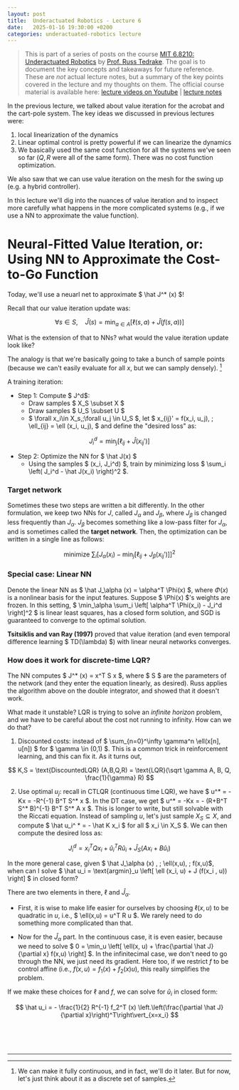 ```yaml
---
layout: post
title:  Underactuated Robotics - Lecture 6
date:   2025-01-16 19:30:00 +0200
categories: underactuated-robotics lecture
---
```

<script type="text/javascript" id="MathJax-script" async src="https://cdn.jsdelivr.net/npm/mathjax@3/es5/tex-svg.js"></script>
<script>
  MathJax = {
    tex: {
      inlineMath: [['$', '$']]
    }
  };
</script>

> This is part of a series of posts on the course [MIT 6.8210: Underactuated Robotics](https://underactuated.csail.mit.edu/Spring2024/index.html) by [Prof. Russ Tedrake](https://locomotion.csail.mit.edu/russt.html). The goal is to document the key concepts and takeaways for future reference. These are <i>not</i> actual lecture notes, but a summary of the key points covered in the lecture and my thoughts on them. The official course material is available here: [lecture videos on Youtube](https://www.youtube.com/playlist?list=PLkx8KyIQkMfU5szP43GlE_S1QGSPQfL9s) \| [lecture notes](https://underactuated.csail.mit.edu)

In the previous lecture, we talked about value iteration for the acrobat and the cart-pole system. The key ideas we discussed in previous lectures were:

1. local linearization of the dynamics
2. Linear optimal control is pretty powerful if we can linearize the dynamics
3. We basically used the same cost function for all the systems we've seen so far ($Q,R$ were all of the same form). There was no cost function optimization.

We also saw that we can use value iteration on the mesh for the swing up (e.g. a hybrid controller).

In this lecture we'll dig into the nuances of value iteration and to inspect more carefully what happens in the more complicated systems (e.g., if we use a NN to approximate the value function).

# Neural-Fitted Value Iteration, or: Using NN to Approximate the Cost-to-Go Function

Today, we'll use a neuarl net to approximate $ \hat J^* (x) $! 

Recall that our value iteration update was:

$$ \forall s\in S, \quad \hat J(s) = \min_{a\in A} \left[ \ell(s,a) + \hat J(f(s,a)) \right] $$ 

What is the extension of that to NNs? what would the value iteration update look like?

The analogy is that we're basically going to take a bunch of sample points (because we can't easily evaluate for all $x$, but we can samply densely). [^1]

A training iteration:

- Step 1: Compute $ J^d$:
  - Draw samples $ X_S \subset X $
  - Draw samples $ U_S \subset U $
  - $ \forall x_i\in X_s,\;\forall u_j \in U_S $, let $ x_{ij}' = f(x_i, u_j), \; \ell_{ij} = \ell (x_i, u_j), $ and define the "desired loss" as:

$$ J_i^d = \min_{j} \left[ \ell_{ij} + \hat J(x_{ij}') \right] $$ 

- Step 2: Optimize the NN for $ \hat J(x) $
  - Using the samples $ (x_i, J_i^d) $, train by minimizing loss $ \sum_i \left( J_i^d - \hat J(x_i) \right)^2 $.

### Target network
Sometimes these two steps are written a bit differently. In the other formulation, we keep two NNs for $J$, called $J_\alpha$ and $J_\beta$, where $J_\beta$ is changed less frequently than $J_\alpha$. $J_\beta$ becomes something like a low-pass filter for $J_\alpha$, and is sometimes called the **target network**. Then, the optimization can be written in a single line as follows:

$$ \text{minimize  } \sum_i \left[ J_\alpha (x_i) - \min_j \left[ \ell_{ij} + J_\beta (x_{ij}') \right] \right]^2 $$

### Special case: Linear NN

Denote the linear NN as $ \hat J_\alpha (x) = \alpha^T \Phi(x) $, where $\Phi(x)$ is a nonlinear basis for the input features. Suppose $ \Phi(x) $'s weights are frozen. In this setting, $ \min_\alpha \sum_i \left[ \alpha^T \Phi(x_i) - J_i^d \right]^2 $ is linear least squares, has a closed form solution, and SGD is guaranteed to converge to the optimal solution.

**Tsitsiklis and van Ray (1997)** proved that value iteration (and even temporal difference learning $ TD(\lambda) $) with linear neural networks converges.

### How does it work for discrete-time LQR?

The NN computes $ J^* (x) = x^T S x $, where $ S $ are the parameters of the network (and they enter the equation linearly, as desired). Russ applies the algorithm above on the double integrator, and showed that it doesn't work. 

What made it unstable? LQR is trying to solve an *infinite horizon* problem, and we have to be careful about the cost not running to infinity.
How can we do that?

1. Discounted costs: instead of $ \sum_{n=0}^\infty \gamma^n \ell(x[n], u[n]) $ for $ \gamma \in (0,1) $. This is a common trick in reinforcement learning, and this can fix it. As it turns out,

$$ K,S = \text{DiscountedLQR} (A,B,Q,R) = \text{LQR}(\sqrt \gamma A, B, Q, \frac{1}{\gamma} R) $$

2. Use optimal $u_j$: recall in CTLQR (continuous time LQR), we have $ u^* = -Kx = -R^{-1} B^T S^* x $. In the DT case, we get $ u^* = -Kx = - (R+B^T S^* B)^{-1} B^T S^* A x $. This is longer to write, but still solvable with the Riccati equation. Instead of sampling $u$, let's just sample $X_S \subseteq X$, and compute $ \hat u_i^ * = - \hat K x_i $ for all $ x_i \in X_S $. We can then compute the desired loss as:

$$ J^d_i = x_i ^T Q x_i + \hat u_i ^ T R \hat u_i  + \hat J_S (Ax_i + B \hat u_i) $$ 

In the more general case, given $ \hat J_\alpha (x) , \; \ell(x,u), \; f(x,u)$, when can I solve $ \hat u_i = \text{argmin}_u \left[ \ell (x_i, u) + J (f(x_i , u))  \right] $ in closed form? 

There are two elements in there, $\ell$ and $\hat J_\alpha$. 

- First, it is wise to make life easier for ourselves by choosing $\ell(x,u)$ to be quadratic in $u$, i.e., $ \ell(x,u) = u^T R u $. We rarely need to do something more complicated than that. 

- Now for the $\hat J_\alpha$ part. In the continuous case, it is even easier, because we need to solve $ 0 = \min_u \left[ \ell(x, u) + \frac{\partial \hat J}{\partial x} f(x,u) \right] $. In the infinitecimal case, we don't need to go through the NN, we just need its gradient. Here too, if we restrict $f$ to be control affine (i.e., $f(x,u) = f_1 (x) + f_2 (x) u$), this really simplifies the problem. 

If we make these choices for $\ell$ and $f$, we can solve for $\hat u_i$ in closed form:

$$ \hat u_i = - \frac{1}{2} R^{-1} f_2^T (x) \left.\left(\frac{\partial \hat J}{\partial x}\right)^T\right\vert_{x=x_i}  $$



<br><br><br>

---

[^1]: We can make it fully continuous, and in fact, we'll do it later. But for now, let's just think about it as a discrete set of samples.